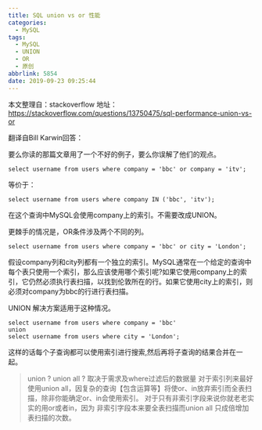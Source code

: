 ```yaml
---
title: SQL union vs or 性能
categories:
  - MySQL
tags:
  - MySQL
  - UNION
  - OR
  - 原创
abbrlink: 5854
date: 2019-09-23 09:25:44
---
```


本文整理自：stackoverflow
地址：
https://stackoverflow.com/questions/13750475/sql-performance-union-vs-or

<!-- more -->

翻译自Bill Karwin回答：

要么你读的那篇文章用了一个不好的例子，要么你误解了他们的观点。
```
select username from users where company = 'bbc' or company = 'itv';
```
等价于：
```
select username from users where company IN ('bbc', 'itv');
```
在这个查询中MySQL会使用company上的索引。不需要改成UNION。

更棘手的情况是，OR条件涉及两个不同的列。
```
select username from users where company = 'bbc' or city = 'London';
```
假设company列和city列都有一个独立的索引。MySQL通常在一个给定的查询中每个表只使用一个索引，那么应该使用哪个索引呢?如果它使用company上的索引，它仍然必须执行表扫描，以找到伦敦所在的行。如果它使用city上的索引，则必须对company为bbc的行进行表扫描。

UNION 解决方案适用于这种情况。
```
select username from users where company = 'bbc' 
union
select username from users where city = 'London';
```
这样的话每个子查询都可以使用索引进行搜索,然后再将子查询的结果合并在一起。

> union ? union all ? 取决于需求及where过滤后的数据量
> 对于索引列来最好使用union all，因复杂的查询【包含运算等】将使or、in放弃索引而全表扫描，除非你能确定or、in会使用索引。
> 对于只有非索引字段来说你就老老实实的用or或者in，因为 非索引字段本来要全表扫描而union all 只成倍增加表扫描的次数。